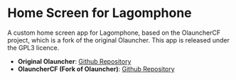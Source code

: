 # Home Screen for Lagomphone

A custom home screen app for Lagomphone, based on the OlauncherCF project, which is a fork of the original Olauncher. This app is released under the GPL3 licence.

- **Original Olauncher**: [Github Repository](https://github.com/tanujnotes/Olauncher)
- **OlauncherCF (Fork of Olauncher)**: [Github Repository](https://github.com/OlauncherCF/OlauncherCF)

